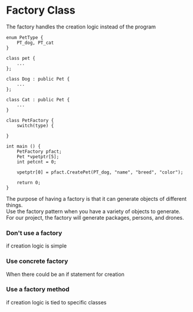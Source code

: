# Factory Class
The factory handles the creation logic instead of the program
```
enum PetType {
	PT_dog, PT_cat
}

class pet {
	...
};

class Dog : public Pet {
	...
};

class Cat : public Pet {
	...
}

class PetFactory {
	switch(type) {
		
}

int main () {
	PetFactory pfact;
	Pet *vpetptr[5];
	int petcnt = 0;
	
	vpetptr[0] = pfact.CreatePet(PT_dog, "name", "breed", "color");
	
	return 0;
}
```
The purpose of having a factory is that it can generate objects of different things.  
Use the factory pattern when you have a variety of objects to generate.  
For our project, the factory will generate packages, persons, and drones.  

### Don't use a factory
if creation logic is simple

### Use concrete factory
When there could be an if statement for creation

### Use a factory method 
if creation logic is tied to specific classes
